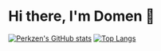 # Hi there, I'm Domen 👋

[![Perkzen's GitHub stats](https://github-readme-stats.vercel.app/api?username=anuraghazra)](https://github.com/perkzen/github-readme-stats)
[![Top Langs](https://github-readme-stats.vercel.app/api/top-langs/?username=anuraghazra)](https://github.com/perkzen/github-readme-stats)

